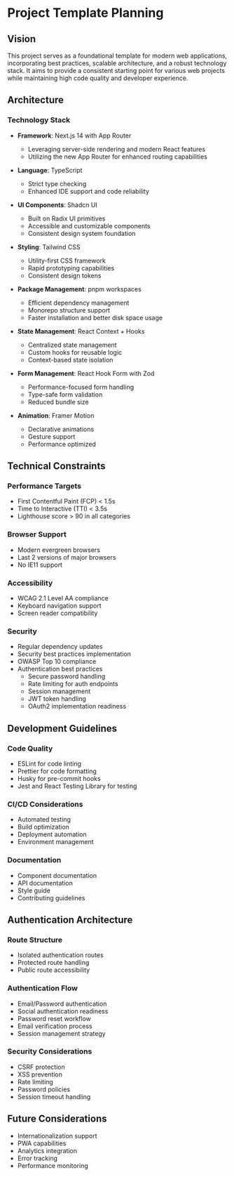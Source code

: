 # Project Template Planning

## Vision

This project serves as a foundational template for modern web applications, incorporating best practices, scalable architecture, and a robust technology stack. It aims to provide a consistent starting point for various web projects while maintaining high code quality and developer experience.

## Architecture

### Technology Stack

- **Framework**: Next.js 14 with App Router
  - Leveraging server-side rendering and modern React features
  - Utilizing the new App Router for enhanced routing capabilities
- **Language**: TypeScript

  - Strict type checking
  - Enhanced IDE support and code reliability

- **UI Components**: Shadcn UI

  - Built on Radix UI primitives
  - Accessible and customizable components
  - Consistent design system foundation

- **Styling**: Tailwind CSS

  - Utility-first CSS framework
  - Rapid prototyping capabilities
  - Consistent design tokens

- **Package Management**: pnpm workspaces

  - Efficient dependency management
  - Monorepo structure support
  - Faster installation and better disk space usage

- **State Management**: React Context + Hooks

  - Centralized state management
  - Custom hooks for reusable logic
  - Context-based state isolation

- **Form Management**: React Hook Form with Zod

  - Performance-focused form handling
  - Type-safe form validation
  - Reduced bundle size

- **Animation**: Framer Motion
  - Declarative animations
  - Gesture support
  - Performance optimized

## Technical Constraints

### Performance Targets

- First Contentful Paint (FCP) < 1.5s
- Time to Interactive (TTI) < 3.5s
- Lighthouse score > 90 in all categories

### Browser Support

- Modern evergreen browsers
- Last 2 versions of major browsers
- No IE11 support

### Accessibility

- WCAG 2.1 Level AA compliance
- Keyboard navigation support
- Screen reader compatibility

### Security

- Regular dependency updates
- Security best practices implementation
- OWASP Top 10 compliance
- Authentication best practices
  - Secure password handling
  - Rate limiting for auth endpoints
  - Session management
  - JWT token handling
  - OAuth2 implementation readiness

## Development Guidelines

### Code Quality

- ESLint for code linting
- Prettier for code formatting
- Husky for pre-commit hooks
- Jest and React Testing Library for testing

### CI/CD Considerations

- Automated testing
- Build optimization
- Deployment automation
- Environment management

### Documentation

- Component documentation
- API documentation
- Style guide
- Contributing guidelines

## Authentication Architecture

### Route Structure

- Isolated authentication routes
- Protected route handling
- Public route accessibility

### Authentication Flow

- Email/Password authentication
- Social authentication readiness
- Password reset workflow
- Email verification process
- Session management strategy

### Security Considerations

- CSRF protection
- XSS prevention
- Rate limiting
- Password policies
- Session timeout handling

## Future Considerations

- Internationalization support
- PWA capabilities
- Analytics integration
- Error tracking
- Performance monitoring
